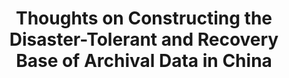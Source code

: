 ---
abstract: null
creators:
- Jiazhen, Liu
date: null
document_url: https://services.phaidra.univie.ac.at/api/object/o:294527/download
grand_parent: iPRES
institutions: []
keywords:
- beijing
landing_page_url: https://phaidra.univie.ac.at/o:294527
language: eng
layout: publication
license: CC BY-SA 3.0 AT
notes_url: null
parent: iPRES 2007
presentation_url: null
publication_type: presentation
size: 230853
source_name: iPRES
title: Thoughts on Constructing the Disaster-Tolerant and Recovery Base of Archival
  Data in China
year: 2007
---